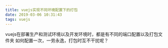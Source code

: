 ```yaml
---
title: vuejs实现不同环境配置下的打包
date: 2019-03-06 10:31:43
tags: vuejs
---
```


vuejs在部署生产和测试环境以及开发环境时，都是有不同的端口配置以及打包文件夹
如何配置一次，一劳永逸，打包时互不干扰呢？


